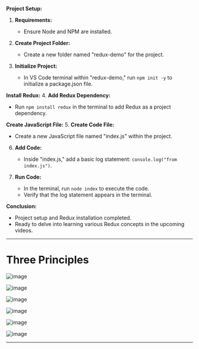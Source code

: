 
  
**Project Setup:**
1. **Requirements:**
   - Ensure Node and NPM are installed.

2. **Create Project Folder:**
   - Create a new folder named "redux-demo" for the project.

3. **Initialize Project:**
   - In VS Code terminal within "redux-demo," run `npm init -y` to initialize a package.json file.

**Install Redux:**
4. **Add Redux Dependency:**
   - Run `npm install redux` in the terminal to add Redux as a project dependency.

**Create JavaScript File:**
5. **Create Code File:**
   - Create a new JavaScript file named "index.js" within the project.

6. **Add Code:**
   - Inside "index.js," add a basic log statement: `console.log("from index.js")`.

7. **Run Code:**
   - In the terminal, run `node index` to execute the code.
   - Verify that the log statement appears in the terminal.

**Conclusion:**
- Project setup and Redux installation completed.
- Ready to delve into learning various Redux concepts in the upcoming videos.

---
# Three Principles

![image](https://github.com/Akmeena4u/Web-Development-Bootcamp/assets/93425334/52501e20-9a19-4923-9694-2e402262e39c)

![image](https://github.com/Akmeena4u/Web-Development-Bootcamp/assets/93425334/af352ebb-b3f8-4aa2-abe9-f57cf29bbc42)

![image](https://github.com/Akmeena4u/Web-Development-Bootcamp/assets/93425334/124e7eb4-6d5e-459d-b8f2-238b484e4973)

![image](https://github.com/Akmeena4u/Web-Development-Bootcamp/assets/93425334/cf0ffebf-d7cb-4f33-8e23-fc815e55be36)

![image](https://github.com/Akmeena4u/Web-Development-Bootcamp/assets/93425334/10c21ab1-8095-4a25-9844-04148f4a8cdc)

![image](https://github.com/Akmeena4u/Web-Development-Bootcamp/assets/93425334/979fefc1-e257-4773-9f94-b0c86940d9f6)



---



